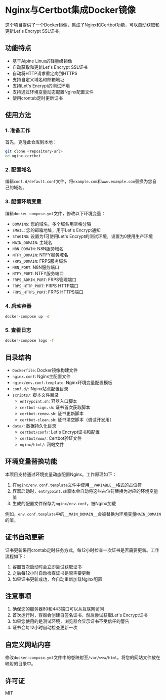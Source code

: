 # Nginx与Certbot集成Docker镜像

这个项目提供了一个Docker镜像，集成了Nginx和Certbot功能，可以自动获取和更新Let's Encrypt SSL证书。

## 功能特点

- 基于Alpine Linux的轻量级镜像
- 自动获取和更新Let's Encrypt SSL证书
- 自动将HTTP请求重定向到HTTPS
- 支持自定义域名和邮箱地址
- 支持Let's Encrypt的测试环境
- 支持通过环境变量动态配置Nginx配置文件
- 使用crontab定时更新证书

## 使用方法

### 1. 准备工作

首先，克隆此仓库到本地：

```bash
git clone <repository-url>
cd nginx-certbot
```

### 2. 配置域名

编辑`conf.d/default.conf`文件，将`example.com`和`www.example.com`替换为您自己的域名。

### 3. 配置环境变量

编辑`docker-compose.yml`文件，修改以下环境变量：

- `DOMAINS`: 您的域名，多个域名用空格分隔
- `EMAIL`: 您的邮箱地址，用于Let's Encrypt通知
- `STAGING`: 设置为1可使用Let's Encrypt的测试环境，设置为0使用生产环境
- `MAIN_DOMAIN`: 主域名
- `N8N_DOMAIN`: N8N服务域名
- `NTFY_DOMAIN`: NTFY服务域名
- `FRPS_DOMAIN`: FRPS服务域名
- `N8N_PORT`: N8N服务端口
- `NTFY_PORT`: NTFY服务端口
- `FRPS_ADMIN_PORT`: FRPS管理端口
- `FRPS_HTTP_PORT`: FRPS HTTP端口
- `FRPS_HTTPS_PORT`: FRPS HTTPS端口

### 4. 启动容器

```bash
docker-compose up -d
```

### 5. 查看日志

```bash
docker-compose logs -f
```

## 目录结构

- `Dockerfile`: Docker镜像构建文件
- `nginx.conf`: Nginx主配置文件
- `nginx/env.conf.template`: Nginx环境变量配置模板
- `conf.d/`: Nginx站点配置目录
- `scripts/`: 脚本文件目录
  - `entrypoint.sh`: 容器入口脚本
  - `certbot-sign.sh`: 证书首次获取脚本
  - `certbot-renew.sh`: 证书更新脚本
  - `certbot-clean.sh`: 证书清空脚本（调试开发用）
- `data/`: 数据持久化目录
  - `certbot/conf/`: Let's Encrypt证书和配置
  - `certbot/www/`: Certbot验证文件
  - `nginx/html/`: 网站文件

## 环境变量替换功能

本项目支持通过环境变量动态配置Nginx。工作原理如下：

1. 在`nginx/env.conf.template`文件中使用`__VARIABLE__`格式的占位符
2. 容器启动时，`entrypoint.sh`脚本会自动将这些占位符替换为对应的环境变量值
3. 生成的配置文件保存为`nginx/env.conf`，被Nginx加载

例如，`env.conf.template`中的`__MAIN_DOMAIN__`会被替换为环境变量`MAIN_DOMAIN`的值。

## 证书自动更新

证书更新采用crontab定时任务方式，每12小时检查一次证书是否需要更新。工作流程如下：

1. 容器首次启动时会立即尝试获取证书
2. 之后每12小时自动检查证书是否需要更新
3. 如果证书更新成功，会自动重新加载Nginx配置

## 注意事项

1. 确保您的服务器80和443端口可以从互联网访问
2. 首次运行时，容器会创建自签名证书，然后尝试获取Let's Encrypt证书
3. 如果您使用的是测试环境，浏览器会显示证书不受信任的警告
4. 证书会每12小时自动检查更新一次

## 自定义网站内容

修改`docker-compose.yml`文件中的卷映射至`/var/www/html`。将您的网站文件放在映射的目录中。

## 许可证

MIT